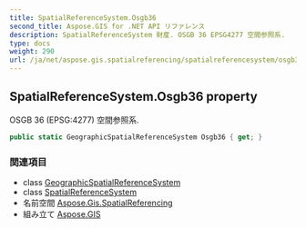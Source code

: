 ```yaml
---
title: SpatialReferenceSystem.Osgb36
second_title: Aspose.GIS for .NET API リファレンス
description: SpatialReferenceSystem 財産. OSGB 36 EPSG4277 空間参照系.
type: docs
weight: 290
url: /ja/net/aspose.gis.spatialreferencing/spatialreferencesystem/osgb36/
---
```

## SpatialReferenceSystem.Osgb36 property

OSGB 36 (EPSG:4277) 空間参照系.

```csharp
public static GeographicSpatialReferenceSystem Osgb36 { get; }
```

### 関連項目

* class [GeographicSpatialReferenceSystem](../../geographicspatialreferencesystem/)
* class [SpatialReferenceSystem](../)
* 名前空間 [Aspose.Gis.SpatialReferencing](../../spatialreferencesystem/)
* 組み立て [Aspose.GIS](../../../)



